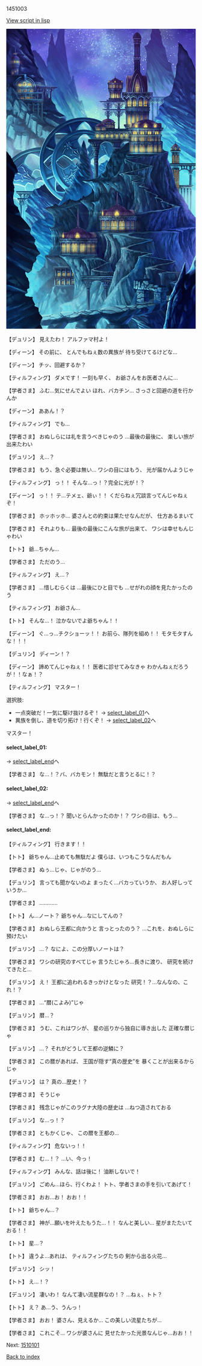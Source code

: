 1451003

[View script in lisp](../scripts/1451003.txt)

![004_observatory.png](../images/backgrounds/004_observatory.png)

【デュリン】
見えたわ！
アルファマ村よ！

【ディーン】
その前に、
とんでもねぇ数の異族が
待ち受けてるけどな…

【ディーン】
チッ、回避するか？

【ティルフィング】
ダメです！
一刻も早く、
お爺さんをお医者さんに…

【学者さま】
ふむ…気にせんでよい
ほれ、バカチン…
さっさと回避の道を行かんか

【ディーン】
ああん！？

【ティルフィング】
でも…

【学者さま】
おぬしらには礼を言うべきじゃのう
…最後の最後に、
楽しい旅が出来たわい

【デュリン】
え…？

【学者さま】
もう、急ぐ必要は無い…
ワシの目にはもう、
光が届かんようじゃ

【ティルフィング】
っ！！
そんな…っ！？完全に光が！？

【ディーン】
っ！！
テ…テメェ、爺ぃ！！
くだらねぇ冗談言ってんじゃねぇぞ！

【学者さま】
ホッホッホ…
婆さんとの約束は果たせなんだが、
仕方あるまいて

【学者さま】
それよりも…
最後の最後にこんな旅が出来て、
ワシは幸せもんじゃわい

【トト】
爺…ちゃん…

【学者さま】
ただのう…

【ティルフィング】
え…？

【学者さま】
…惜しむらくは
…最後にひと目でも
…せがれの顔を見たかったのう

【ティルフィング】
お爺さん…

【トト】
そんな…！
泣かないでよ爺ちゃん！！

【ディーン】
ぐ…っ…チクショーッ！！
お前ら、隊列を組め！！
モタモタすんな！！！

【デュリン】
ディーン！？

【ディーン】
諦めてんじゃねぇ！！
医者に診せてみなきゃ
わかんねぇだろうが！！なぁ！？

【ティルフィング】
マスター！

選択肢:
- 一点突破だ！一気に駆け抜けるぞ！ → [select_label_01](#select_label_01)へ
- 異族を倒し、道を切り拓け！行くぞ！ → [select_label_02](#select_label_02)へ

マスター！

#### select_label_01:
 → [select_label_end](#select_label_end)へ

【学者さま】
な…！？バ、バカモン！
無駄だと言うとるに！？

#### select_label_02:
 → [select_label_end](#select_label_end)へ

【学者さま】
な…っ！？
聞いとらんかったのか！？
ワシの目は、もう…

#### select_label_end:

【ティルフィング】
行きます！！

【トト】
爺ちゃん…止めても無駄だよ
僕らは、いつもこうなんだもん

【学者さま】
ぬぅ…じゃ、じゃがのう…

【デュリン】
言っても聞かないのよ
まったく…バカっていうか、
お人好しっていうか…

【学者さま】
…………

【トト】
ん…ノート？
爺ちゃん…なにしてんの？

【学者さま】
おぬしら王都に向かうと
言っとったのう？
…これを、おぬしらに預けたい

【デュリン】
…？
なによ、この分厚いノートは？

【学者さま】
ワシの研究のすべてじゃ
言うたじゃろ…長きに渡り、
研究を続けてきたと…

【デュリン】
え！
王都に追われるきっかけとなった
研究！？…なんなの、これ！？

【学者さま】
…“暦(こよみ)”じゃ

【デュリン】
暦…？

【学者さま】
うむ、これはワシが、
星の巡りから独自に導き出した
正確な暦じゃ

【デュリン】
…？
それがどうして王都の逆鱗に？

【学者さま】
この暦があれば、
王国が隠す“真の歴史”を
暴くことが出来るからじゃ

【デュリン】
は？
真の…歴史！？

【学者さま】
そうじゃ

【学者さま】
残念じゃがこのラグナ大陸の歴史は
…ねつ造されておる

【デュリン】
な…っ！？

【学者さま】
ともかくじゃ、
この暦を王都の…

【ティルフィング】
危ないっ！！

【学者さま】
む…！？
…い、今っ！

【ティルフィング】
みんな、話は後に！
油断しないで！

【デュリン】
ごめん…ほら、行くわよ！
トト、学者さまの手を引いてあげて！

【学者さま】
おお…お！
おお！！

【トト】
爺ちゃん…？

【学者さま】
神が…願いを叶えたもうた…！！
なんと美しい…
星がまたたいておる！！

【トト】
星…？

【トト】
違うよ…あれは、
ティルフィングたちの
剣から出る火花…

【デュリン】
シッ！

【トト】
え…！？

【デュリン】
凄いわ！
なんて凄い流星群なの！？
…ねぇ、トト？

【トト】
え？
あ…う、うんっ！

【学者さま】
おお！
婆さん、見えるか…
この美しい流星たちが…

【学者さま】
これこそ…
ワシが婆さんに
見せたかった光景なんじゃ…おお！！

Next: [1510101](1510101.md)

[Back to index](index.md)
